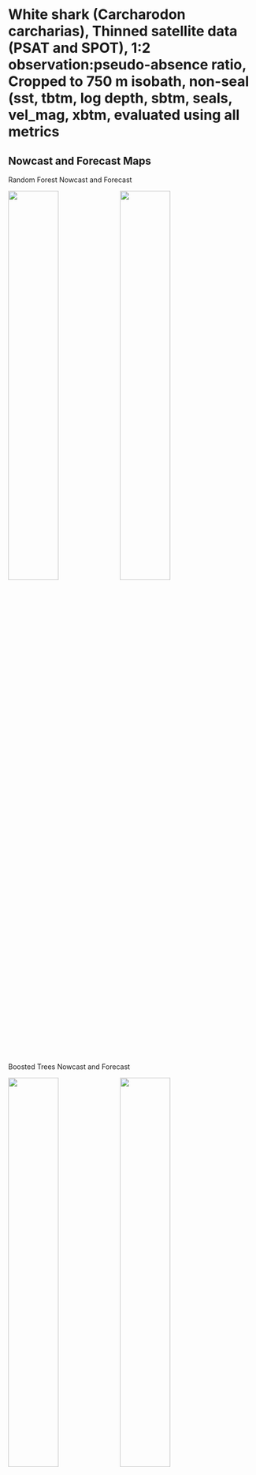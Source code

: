 White shark (Carcharodon carcharias), Thinned satellite data (PSAT and
SPOT), 1:2 observation:pseudo-absence ratio, Cropped to 750 m isobath,
non-seal (sst, tbtm, log depth, sbtm, seals, vel_mag, xbtm, evaluated
using all metrics
================

## Nowcast and Forecast Maps

Random Forest Nowcast and Forecast

<img src="../tidy_reports/versions/c21/100600/c21.100600.01_12_rf_compiled_casts.png" width="45%" /><img src="../tidy_reports/versions/c21/100604/c21.100604.01_12_rf_compiled_casts.png" width="45%" />

Boosted Trees Nowcast and Forecast

<img src="../tidy_reports/versions/c21/100600/c21.100600.01_12_bt_compiled_casts.png" width="45%" /><img src="../tidy_reports/versions/c21/100604/c21.100604.01_12_bt_compiled_casts.png" width="45%" />

Maxnet Trees Nowcast and Forecast

<img src="../tidy_reports/versions/c21/100600/c21.100600.01_12_maxent_compiled_casts.png" width="45%" /><img src="../tidy_reports/versions/c21/100604/c21.100604.01_12_maxent_compiled_casts.png" width="45%" />

GAM Nowcast and Forecast

<img src="../tidy_reports/versions/c21/100600/c21.100600.01_12_gam_compiled_casts.png" width="45%" /><img src="../tidy_reports/versions/c21/100604/c21.100604.01_12_gam_compiled_casts.png" width="45%" />

GLM Nowcast and Forecast

<img src="../tidy_reports/versions/c21/100600/c21.100600.01_12_glm_compiled_casts.png" width="45%" /><img src="../tidy_reports/versions/c21/100604/c21.100604.01_12_glm_compiled_casts.png" width="45%" />

## Metrics

| model_type |  accuracy |   roc_auc | boyce_cont | brier_class |   tss_max |
|:-----------|----------:|----------:|-----------:|------------:|----------:|
| rf         | 0.9275862 | 0.9819886 |  0.9209676 |   0.0623734 | 0.8981601 |
| bt         | 0.7413793 | 0.7984202 |  0.9520584 |   0.1736489 | 0.4487400 |
| maxnet     | 0.6655172 | 0.7537526 |  0.9768640 |   0.2201420 | 0.3994487 |
| gam        | 0.7321839 | 0.7654818 |  0.9631776 |   0.1803512 | 0.3979453 |
| glm        | 0.6885057 | 0.7107436 |  0.8831440 |   0.1950438 | 0.3855956 |

Metrics by model type

## Variable Importance

![](/mnt/ecocast/projects/koliveira/subprojects/carcharodon/workflows/tidy_md/versions/m21/10060/m21.10060_tidy_compiled_files/figure-gfm/variable%20importance-1.png)<!-- -->

